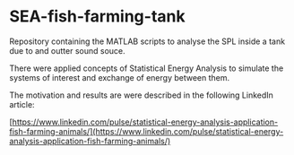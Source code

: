 # SEA-fish-farming-tank
Repository containing the MATLAB scripts to analyse the SPL inside a tank due to and outter sound souce.

There were applied concepts of Statistical Energy Analysis to simulate the systems of interest and exchange of energy between them.

The motivation and results are were described in the following LinkedIn article:

[https://www.linkedin.com/pulse/statistical-energy-analysis-application-fish-farming-animals/](https://www.linkedin.com/pulse/statistical-energy-analysis-application-fish-farming-animals/)
